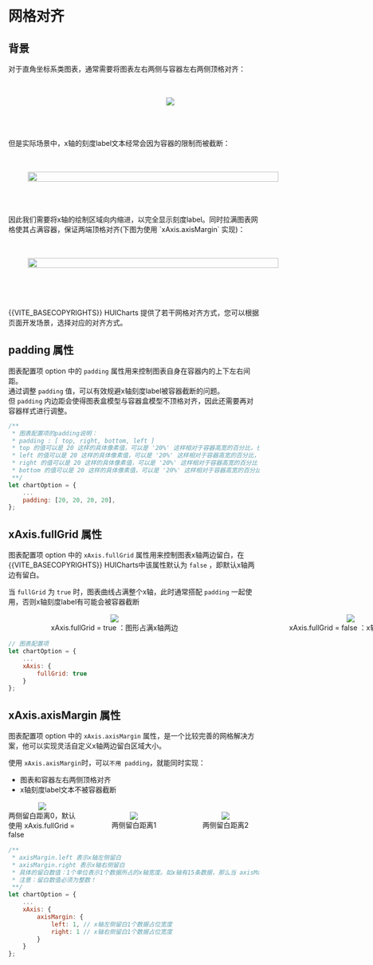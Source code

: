 # 网格对齐

## 背景

对于直角坐标系类图表，通常需要将图表左右两侧与容器左右两侧顶格对齐：

<div class="img-warpper">
    <div class="img-container" style="padding-top: 32px;padding-bottom: 32px;">
        <img src="{{VITE_BASEROUTER}}./image/md/axisMarginDesign.png"/>
    </div>
</div>

</br>
但是实际场景中，x轴的刻度label文本经常会因为容器的限制而被截断：

<div class="img-warpper">
    <div class="img-container" style="padding-top: 32px;padding-bottom: 32px;">
        <img src="{{VITE_BASEROUTER}}./image/md/axisMarginTruncation.png" style="width: 88%"/>
    </div>
</div>

</br>
因此我们需要将x轴的绘制区域向内缩进，以完全显示刻度label。同时拉满图表网格使其占满容器，保证两端顶格对齐(下图为使用 `xAxis.axisMargin` 实现)：

<div class="img-warpper">
    <div class="img-container" style="padding-top: 32px;padding-bottom: 32px;">
        <img src="{{VITE_BASEROUTER}}./image/md/axisMargin.png" style="width: 88%"/>
    </div>
</div>

</br>

{{VITE_BASECOPYRIGHTS}} HUICharts 提供了若干网格对齐方式，您可以根据页面开发场景，选择对应的对齐方式。


## padding 属性
图表配置项 option 中的 `padding` 属性用来控制图表自身在容器内的上下左右间距。</br>
通过调整 `padding` 值，可以有效规避x轴刻度label被容器截断的问题。</br>
但 `padding` 内边距会使得图表盒模型与容器盒模型不顶格对齐，因此还需要再对容器样式进行调整。

```jsx
/**
 * 图表配置项的padding说明：
 * padding : [ top, right, bottom, left ]
 * top 的值可以是 20 这样的具体像素值，可以是 '20%' 这样相对于容器高宽的百分比，也可以是 'top', 'middle', 'bottom'
 * left 的值可以是 20 这样的具体像素值，可以是 '20%' 这样相对于容器高宽的百分比，也可以是 'left', 'center', 'right'
 * right 的值可以是 20 这样的具体像素值，可以是 '20%' 这样相对于容器高宽的百分比
 * bottom 的值可以是 20 这样的具体像素值，可以是 '20%' 这样相对于容器高宽的百分比 
 **/
let chartOption = {
    ...
    padding: [20, 20, 20, 20],
};
```

## xAxis.fullGrid 属性
图表配置项 option 中的 `xAxis.fullGrid` 属性用来控制图表x轴两边留白，在{{VITE_BASECOPYRIGHTS}} HUICharts中该属性默认为 `false` ，即默认x轴两边有留白。

当 `fullGrid` 为 `true` 时，图表曲线占满整个x轴，此时通常搭配 `padding` 一起使用，否则x轴刻度label有可能会被容器截断

<div class="img-warpper img-double">
    <div class="img-container">
        <img src="{{VITE_BASEROUTER}}./image/md/axisMarginFullGrid.png"/>
        <span>xAxis.fullGrid = true ：图形占满x轴两边</span>
    </div>
    <div class="img-container" style="margin-left: 3rem;">
        <img src="{{VITE_BASEROUTER}}./image/md/axisMarginFullGridFalse.png"/>
        <span>xAxis.fullGrid = false ：x轴两边有留白</span>
    </div>
</div>

```jsx
// 图表配置项
let chartOption = {
    ...
    xAxis: {
        fullGrid: true
    }
};
```

## xAxis.axisMargin 属性
图表配置项 option 中的 `xAxis.axisMargin` 属性，是一个比较完善的网格解决方案，他可以实现灵活自定义x轴两边留白区域大小。

使用 `xAxis.axisMargin`时，可以`不用 padding`，就能同时实现：

* 图表和容器左右两侧顶格对齐
* x轴刻度label文本不被容器截断

<div class="img-warpper img-three">
    <div class="img-container">
        <img src="{{VITE_BASEROUTER}}./image/md/axisMargin1.png"/>
        <span>两侧留白距离0，默认使用 xAxis.fullGrid = false</span>
    </div>
    <div class="img-container" style="margin-left: 3rem;">
        <img src="{{VITE_BASEROUTER}}./image/md/axisMargin2.png"/>
        <span>两侧留白距离1</span>
    </div>
    <div class="img-container" style="margin-left: 3rem;">
        <img src="{{VITE_BASEROUTER}}./image/md/axisMargin3.png"/>
        <span>两侧留白距离2</span>
    </div>
</div>

```jsx
/**
 * axisMargin.left 表示x轴左侧留白
 * axisMargin.right 表示x轴右侧留白
 * 具体的留白数值：1个单位表示1个数据所占的x轴宽度。如x轴有15条数据，那么当 axisMargin.left = 2 时表示x轴左侧留白 "x轴总宽度/15 * 2" 的空间
 * 注意：留白数值必须为整数！
 **/
let chartOption = {
    ...
    xAxis: {
        axisMargin: {
            left: 1, // x轴左侧留白1个数据占位宽度
            right: 1 // x轴右侧留白1个数据占位宽度
        }
    }
};
```

<style>
    .markdown-body p{
        line-height: 24px;
    }
    .img-warpper{
        width: 650px;
        margin: auto;
        display: flex;
        margin-top: 16px;
        margin-bottom: 16px;
        align-items: center;
        flex-direction: row;
        justify-content: space-between;
    }
    .img-double{
        width: 900px;
    }
    .img-three{
        width: 100%;
    }
    .img-container{
        border:1px solid var(--ti-base-color-common-1);
        position:relative;
        margin:0 auto;
        width: 650px;
        display:inline-flex;
        justify-content:center;
        align-items:center;
        flex-direction: column;
        font-size: 14px;
    }
    .img-container-dark{
        background-color:#191919;
    }
</style>
